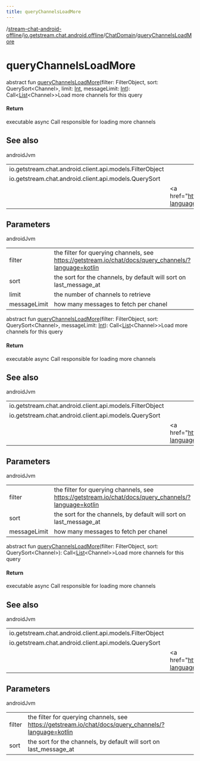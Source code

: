 ```yaml
---
title: queryChannelsLoadMore
---
```

/[stream-chat-android-offline](../../index.md)/[io.getstream.chat.android.offline](../index.md)/[ChatDomain](index.md)/[queryChannelsLoadMore](queryChannelsLoadMore.md)  
  
  
  
# queryChannelsLoadMore  
abstract fun [queryChannelsLoadMore](queryChannelsLoadMore.md)(filter: FilterObject, sort: QuerySort&lt;Channel&gt;, limit: [Int](https://kotlinlang.org/api/latest/jvm/stdlib/kotlin/-int/index.html), messageLimit: [Int](https://kotlinlang.org/api/latest/jvm/stdlib/kotlin/-int/index.html)): Call&lt;[List](https://kotlinlang.org/api/latest/jvm/stdlib/kotlin.collections/-list/index.html)&lt;Channel&gt;&gt;Load more channels for this query  
  
#### Return  
executable async Call responsible for loading more channels  
  
## See also  
  
androidJvm  
  
| | |
|---|---|
| <a name="io.getstream.chat.android.offline/ChatDomain/queryChannelsLoadMore/#io.getstream.chat.android.client.api.models.FilterObject#io.getstream.chat.android.client.api.models.QuerySort[io.getstream.chat.android.client.models.Channel]#kotlin.Int#kotlin.Int/PointingToDeclaration/"></a>io.getstream.chat.android.client.api.models.FilterObject| <a name="io.getstream.chat.android.offline/ChatDomain/queryChannelsLoadMore/#io.getstream.chat.android.client.api.models.FilterObject#io.getstream.chat.android.client.api.models.QuerySort[io.getstream.chat.android.client.models.Channel]#kotlin.Int#kotlin.Int/PointingToDeclaration/"></a>|
| <a name="io.getstream.chat.android.offline/ChatDomain/queryChannelsLoadMore/#io.getstream.chat.android.client.api.models.FilterObject#io.getstream.chat.android.client.api.models.QuerySort[io.getstream.chat.android.client.models.Channel]#kotlin.Int#kotlin.Int/PointingToDeclaration/"></a>io.getstream.chat.android.client.api.models.QuerySort| <a name="io.getstream.chat.android.offline/ChatDomain/queryChannelsLoadMore/#io.getstream.chat.android.client.api.models.FilterObject#io.getstream.chat.android.client.api.models.QuerySort[io.getstream.chat.android.client.models.Channel]#kotlin.Int#kotlin.Int/PointingToDeclaration/"></a>|
| <a name="io.getstream.chat.android.offline/ChatDomain/queryChannelsLoadMore/#io.getstream.chat.android.client.api.models.FilterObject#io.getstream.chat.android.client.api.models.QuerySort[io.getstream.chat.android.client.models.Channel]#kotlin.Int#kotlin.Int/PointingToDeclaration/"></a>| <a name="io.getstream.chat.android.offline/ChatDomain/queryChannelsLoadMore/#io.getstream.chat.android.client.api.models.FilterObject#io.getstream.chat.android.client.api.models.QuerySort[io.getstream.chat.android.client.models.Channel]#kotlin.Int#kotlin.Int/PointingToDeclaration/"></a>&lt;a href="https://getstream.io/chat/docs/query_channels/?language=kotlin"&gt;Filter syntax&lt;/a&gt;|
  
  
  
## Parameters  
  
androidJvm  
  
| | |
|---|---|
| <a name="io.getstream.chat.android.offline/ChatDomain/queryChannelsLoadMore/#io.getstream.chat.android.client.api.models.FilterObject#io.getstream.chat.android.client.api.models.QuerySort[io.getstream.chat.android.client.models.Channel]#kotlin.Int#kotlin.Int/PointingToDeclaration/"></a>filter| <a name="io.getstream.chat.android.offline/ChatDomain/queryChannelsLoadMore/#io.getstream.chat.android.client.api.models.FilterObject#io.getstream.chat.android.client.api.models.QuerySort[io.getstream.chat.android.client.models.Channel]#kotlin.Int#kotlin.Int/PointingToDeclaration/"></a>the filter for querying channels, see https://getstream.io/chat/docs/query_channels/?language=kotlin|
| <a name="io.getstream.chat.android.offline/ChatDomain/queryChannelsLoadMore/#io.getstream.chat.android.client.api.models.FilterObject#io.getstream.chat.android.client.api.models.QuerySort[io.getstream.chat.android.client.models.Channel]#kotlin.Int#kotlin.Int/PointingToDeclaration/"></a>sort| <a name="io.getstream.chat.android.offline/ChatDomain/queryChannelsLoadMore/#io.getstream.chat.android.client.api.models.FilterObject#io.getstream.chat.android.client.api.models.QuerySort[io.getstream.chat.android.client.models.Channel]#kotlin.Int#kotlin.Int/PointingToDeclaration/"></a>the sort for the channels, by default will sort on last_message_at|
| <a name="io.getstream.chat.android.offline/ChatDomain/queryChannelsLoadMore/#io.getstream.chat.android.client.api.models.FilterObject#io.getstream.chat.android.client.api.models.QuerySort[io.getstream.chat.android.client.models.Channel]#kotlin.Int#kotlin.Int/PointingToDeclaration/"></a>limit| <a name="io.getstream.chat.android.offline/ChatDomain/queryChannelsLoadMore/#io.getstream.chat.android.client.api.models.FilterObject#io.getstream.chat.android.client.api.models.QuerySort[io.getstream.chat.android.client.models.Channel]#kotlin.Int#kotlin.Int/PointingToDeclaration/"></a>the number of channels to retrieve|
| <a name="io.getstream.chat.android.offline/ChatDomain/queryChannelsLoadMore/#io.getstream.chat.android.client.api.models.FilterObject#io.getstream.chat.android.client.api.models.QuerySort[io.getstream.chat.android.client.models.Channel]#kotlin.Int#kotlin.Int/PointingToDeclaration/"></a>messageLimit| <a name="io.getstream.chat.android.offline/ChatDomain/queryChannelsLoadMore/#io.getstream.chat.android.client.api.models.FilterObject#io.getstream.chat.android.client.api.models.QuerySort[io.getstream.chat.android.client.models.Channel]#kotlin.Int#kotlin.Int/PointingToDeclaration/"></a>how many messages to fetch per chanel|
  
abstract fun [queryChannelsLoadMore](queryChannelsLoadMore.md)(filter: FilterObject, sort: QuerySort&lt;Channel&gt;, messageLimit: [Int](https://kotlinlang.org/api/latest/jvm/stdlib/kotlin/-int/index.html)): Call&lt;[List](https://kotlinlang.org/api/latest/jvm/stdlib/kotlin.collections/-list/index.html)&lt;Channel&gt;&gt;Load more channels for this query  
  
#### Return  
executable async Call responsible for loading more channels  
  
## See also  
  
androidJvm  
  
| | |
|---|---|
| <a name="io.getstream.chat.android.offline/ChatDomain/queryChannelsLoadMore/#io.getstream.chat.android.client.api.models.FilterObject#io.getstream.chat.android.client.api.models.QuerySort[io.getstream.chat.android.client.models.Channel]#kotlin.Int/PointingToDeclaration/"></a>io.getstream.chat.android.client.api.models.FilterObject| <a name="io.getstream.chat.android.offline/ChatDomain/queryChannelsLoadMore/#io.getstream.chat.android.client.api.models.FilterObject#io.getstream.chat.android.client.api.models.QuerySort[io.getstream.chat.android.client.models.Channel]#kotlin.Int/PointingToDeclaration/"></a>|
| <a name="io.getstream.chat.android.offline/ChatDomain/queryChannelsLoadMore/#io.getstream.chat.android.client.api.models.FilterObject#io.getstream.chat.android.client.api.models.QuerySort[io.getstream.chat.android.client.models.Channel]#kotlin.Int/PointingToDeclaration/"></a>io.getstream.chat.android.client.api.models.QuerySort| <a name="io.getstream.chat.android.offline/ChatDomain/queryChannelsLoadMore/#io.getstream.chat.android.client.api.models.FilterObject#io.getstream.chat.android.client.api.models.QuerySort[io.getstream.chat.android.client.models.Channel]#kotlin.Int/PointingToDeclaration/"></a>|
| <a name="io.getstream.chat.android.offline/ChatDomain/queryChannelsLoadMore/#io.getstream.chat.android.client.api.models.FilterObject#io.getstream.chat.android.client.api.models.QuerySort[io.getstream.chat.android.client.models.Channel]#kotlin.Int/PointingToDeclaration/"></a>| <a name="io.getstream.chat.android.offline/ChatDomain/queryChannelsLoadMore/#io.getstream.chat.android.client.api.models.FilterObject#io.getstream.chat.android.client.api.models.QuerySort[io.getstream.chat.android.client.models.Channel]#kotlin.Int/PointingToDeclaration/"></a>&lt;a href="https://getstream.io/chat/docs/query_channels/?language=kotlin"&gt;Filter syntax&lt;/a&gt;|
  
  
  
## Parameters  
  
androidJvm  
  
| | |
|---|---|
| <a name="io.getstream.chat.android.offline/ChatDomain/queryChannelsLoadMore/#io.getstream.chat.android.client.api.models.FilterObject#io.getstream.chat.android.client.api.models.QuerySort[io.getstream.chat.android.client.models.Channel]#kotlin.Int/PointingToDeclaration/"></a>filter| <a name="io.getstream.chat.android.offline/ChatDomain/queryChannelsLoadMore/#io.getstream.chat.android.client.api.models.FilterObject#io.getstream.chat.android.client.api.models.QuerySort[io.getstream.chat.android.client.models.Channel]#kotlin.Int/PointingToDeclaration/"></a>the filter for querying channels, see https://getstream.io/chat/docs/query_channels/?language=kotlin|
| <a name="io.getstream.chat.android.offline/ChatDomain/queryChannelsLoadMore/#io.getstream.chat.android.client.api.models.FilterObject#io.getstream.chat.android.client.api.models.QuerySort[io.getstream.chat.android.client.models.Channel]#kotlin.Int/PointingToDeclaration/"></a>sort| <a name="io.getstream.chat.android.offline/ChatDomain/queryChannelsLoadMore/#io.getstream.chat.android.client.api.models.FilterObject#io.getstream.chat.android.client.api.models.QuerySort[io.getstream.chat.android.client.models.Channel]#kotlin.Int/PointingToDeclaration/"></a>the sort for the channels, by default will sort on last_message_at|
| <a name="io.getstream.chat.android.offline/ChatDomain/queryChannelsLoadMore/#io.getstream.chat.android.client.api.models.FilterObject#io.getstream.chat.android.client.api.models.QuerySort[io.getstream.chat.android.client.models.Channel]#kotlin.Int/PointingToDeclaration/"></a>messageLimit| <a name="io.getstream.chat.android.offline/ChatDomain/queryChannelsLoadMore/#io.getstream.chat.android.client.api.models.FilterObject#io.getstream.chat.android.client.api.models.QuerySort[io.getstream.chat.android.client.models.Channel]#kotlin.Int/PointingToDeclaration/"></a>how many messages to fetch per chanel|
  
abstract fun [queryChannelsLoadMore](queryChannelsLoadMore.md)(filter: FilterObject, sort: QuerySort&lt;Channel&gt;): Call&lt;[List](https://kotlinlang.org/api/latest/jvm/stdlib/kotlin.collections/-list/index.html)&lt;Channel&gt;&gt;Load more channels for this query  
  
#### Return  
executable async Call responsible for loading more channels  
  
## See also  
  
androidJvm  
  
| | |
|---|---|
| <a name="io.getstream.chat.android.offline/ChatDomain/queryChannelsLoadMore/#io.getstream.chat.android.client.api.models.FilterObject#io.getstream.chat.android.client.api.models.QuerySort[io.getstream.chat.android.client.models.Channel]/PointingToDeclaration/"></a>io.getstream.chat.android.client.api.models.FilterObject| <a name="io.getstream.chat.android.offline/ChatDomain/queryChannelsLoadMore/#io.getstream.chat.android.client.api.models.FilterObject#io.getstream.chat.android.client.api.models.QuerySort[io.getstream.chat.android.client.models.Channel]/PointingToDeclaration/"></a>|
| <a name="io.getstream.chat.android.offline/ChatDomain/queryChannelsLoadMore/#io.getstream.chat.android.client.api.models.FilterObject#io.getstream.chat.android.client.api.models.QuerySort[io.getstream.chat.android.client.models.Channel]/PointingToDeclaration/"></a>io.getstream.chat.android.client.api.models.QuerySort| <a name="io.getstream.chat.android.offline/ChatDomain/queryChannelsLoadMore/#io.getstream.chat.android.client.api.models.FilterObject#io.getstream.chat.android.client.api.models.QuerySort[io.getstream.chat.android.client.models.Channel]/PointingToDeclaration/"></a>|
| <a name="io.getstream.chat.android.offline/ChatDomain/queryChannelsLoadMore/#io.getstream.chat.android.client.api.models.FilterObject#io.getstream.chat.android.client.api.models.QuerySort[io.getstream.chat.android.client.models.Channel]/PointingToDeclaration/"></a>| <a name="io.getstream.chat.android.offline/ChatDomain/queryChannelsLoadMore/#io.getstream.chat.android.client.api.models.FilterObject#io.getstream.chat.android.client.api.models.QuerySort[io.getstream.chat.android.client.models.Channel]/PointingToDeclaration/"></a>&lt;a href="https://getstream.io/chat/docs/query_channels/?language=kotlin"&gt;Filter syntax&lt;/a&gt;|
  
  
  
## Parameters  
  
androidJvm  
  
| | |
|---|---|
| <a name="io.getstream.chat.android.offline/ChatDomain/queryChannelsLoadMore/#io.getstream.chat.android.client.api.models.FilterObject#io.getstream.chat.android.client.api.models.QuerySort[io.getstream.chat.android.client.models.Channel]/PointingToDeclaration/"></a>filter| <a name="io.getstream.chat.android.offline/ChatDomain/queryChannelsLoadMore/#io.getstream.chat.android.client.api.models.FilterObject#io.getstream.chat.android.client.api.models.QuerySort[io.getstream.chat.android.client.models.Channel]/PointingToDeclaration/"></a>the filter for querying channels, see https://getstream.io/chat/docs/query_channels/?language=kotlin|
| <a name="io.getstream.chat.android.offline/ChatDomain/queryChannelsLoadMore/#io.getstream.chat.android.client.api.models.FilterObject#io.getstream.chat.android.client.api.models.QuerySort[io.getstream.chat.android.client.models.Channel]/PointingToDeclaration/"></a>sort| <a name="io.getstream.chat.android.offline/ChatDomain/queryChannelsLoadMore/#io.getstream.chat.android.client.api.models.FilterObject#io.getstream.chat.android.client.api.models.QuerySort[io.getstream.chat.android.client.models.Channel]/PointingToDeclaration/"></a>the sort for the channels, by default will sort on last_message_at|
  

